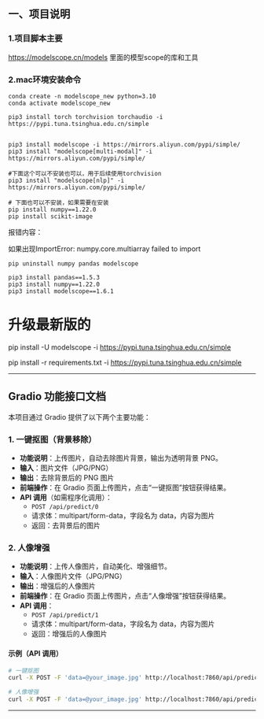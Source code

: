 



## 一、项目说明

### 1.项目脚本主要

https://modelscope.cn/models
里面的模型scope的库和工具

### 2.mac环境安装命令

```shell
conda create -n modelscope_new python=3.10
conda activate modelscope_new

pip3 install torch torchvision torchaudio -i https://pypi.tuna.tsinghua.edu.cn/simple


pip3 install modelscope -i https://mirrors.aliyun.com/pypi/simple/
pip3 install "modelscope[multi-modal]" -i https://mirrors.aliyun.com/pypi/simple/

#下面这个可以不安装也可以，用于后续使用torchvision
pip3 install "modelscope[nlp]" -i https://mirrors.aliyun.com/pypi/simple/

# 下面也可以不安装，如果需要在安装
pip install numpy==1.22.0
pip install scikit-image
```

报错内容：

如果出现ImportError: numpy.core.multiarray failed to import

```shell
pip uninstall numpy pandas modelscope

pip3 install pandas==1.5.3
pip3 install numpy==1.22.0
pip3 install modelscope==1.6.1
```

# 升级最新版的
pip install -U modelscope -i https://pypi.tuna.tsinghua.edu.cn/simple

pip install -r requirements.txt -i https://pypi.tuna.tsinghua.edu.cn/simple

---

## Gradio 功能接口文档

本项目通过 Gradio 提供了以下两个主要功能：

### 1. 一键抠图（背景移除）

- **功能说明**：上传图片，自动去除图片背景，输出为透明背景 PNG。
- **输入**：图片文件（JPG/PNG）
- **输出**：去除背景后的 PNG 图片
- **前端操作**：在 Gradio 页面上传图片，点击“一键抠图”按钮获得结果。
- **API 调用**（如需程序化调用）：
    - `POST /api/predict/0`
    - 请求体：multipart/form-data，字段名为 data，内容为图片
    - 返回：去背景后的图片

### 2. 人像增强

- **功能说明**：上传人像图片，自动美化、增强细节。
- **输入**：人像图片文件（JPG/PNG）
- **输出**：增强后的人像图片
- **前端操作**：在 Gradio 页面上传图片，点击“人像增强”按钮获得结果。
- **API 调用**：
    - `POST /api/predict/1`
    - 请求体：multipart/form-data，字段名为 data，内容为图片
    - 返回：增强后的人像图片

#### 示例（API 调用）

```bash
# 一键抠图
curl -X POST -F 'data=@your_image.jpg' http://localhost:7860/api/predict/0

# 人像增强
curl -X POST -F 'data=@your_image.jpg' http://localhost:7860/api/predict/1
```

---
